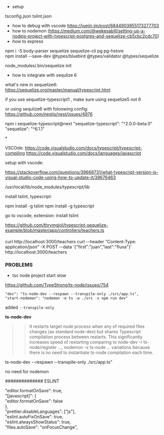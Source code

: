 - setup

tsconfig.json
tslint.json

- how to debug with vscode https://juejin.im/post/6844903955173277703
- how to nodemon (https://medium.com/@wekesabill/setting-up-a-nodejs-project-with-typescript-postgres-and-sequelize-cb5cbc2cdc70)
- how to express

npm i -S body-parser sequelize sequelize-cli pg pg-hstore  
npm install --save-dev @types/bluebird @types/validator @types/sequelize

node_modules/.bin/sequelize init

- how to integrate with sequlize 6

what's new in sequelize6: https://sequelize.org/master/manual/typescript.html

if you use sequelize-typescript1 , make sure using sequelize5 not 6

or using sequlize6 with foloowing config: https://github.com/nestjs/nest/issues/4976

npm i sequelize-typescript@next
"sequelize-typescript": "^2.0.0-beta.0"
"sequelize": "^6.1.1"

\*

VSCOde: https://code.visualstudio.com/docs/typescript/typescript-compiling
https://code.visualstudio.com/docs/languages/javascript

setup with vscode:

https://stackoverflow.com/questions/39668731/what-typescript-version-is-visual-studio-code-using-how-to-update-it/39676463

/usr/local/lib/node_modules/typescript/lib

install tslint, typescript:

npm install -g tslint
npm install -g typescript

go to vscode, extension: install tslint

https://github.com/thrymgjol/typescript-sequelize-example/blob/master/app/controllers/teachers.ts

####

curl http://localhost:3000/teachers
curl --header "Content-Type: application/json" -X POST --data '{"first":"juan","last":"fluxa"}' http://localhost:3000/teachers

### PROBLEMS

- tsc node project start slow

https://github.com/TypeStrong/ts-node/issues/754

    "dev": "ts-node-dev --respawn --transpile-only ./src/app.ts",
    "start-nodemon": "nodemon -e ts -w ./src -x npm run dev"

added `--transpile-only`

**ts-node-dev**

> > It restarts target node process when any of required files changes (as standard node-dev) but shares Typescript compilation process between restarts. This significantly increases speed of restarting comparing to node-dev -r ts-node/register ..., nodemon -x ts-node ... variations because there is no need to instantiate ts-node compilation each time.

ts-node-dev --respawn --transpile-only ./src/app.ts"

no need for nodemon

############## ESLINT

"editor.formatOnSave": true,  
"[javascript]": {  
 "editor.formatOnSave": false  
},  
"prettier.disableLanguages": ["js"],  
"eslint.autoFixOnSave": true,  
"eslint.alwaysShowStatus": true,  
"files.autoSave": "onFocusChange",
